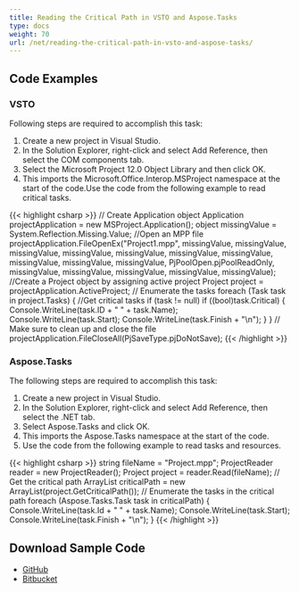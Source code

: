 ```yaml
---
title: Reading the Critical Path in VSTO and Aspose.Tasks
type: docs
weight: 70
url: /net/reading-the-critical-path-in-vsto-and-aspose-tasks/
---
```


## **Code Examples**
### **VSTO**
Following steps are required to accomplish this task:

1. Create a new project in Visual Studio.
2. In the Solution Explorer, right-click and select Add Reference, then select the COM components tab.
3. Select the Microsoft Project 12.0 Object Library and then click OK.
4. This imports the Microsoft.Office.Interop.MSProject namespace at the start of the code.Use the code from the following example to read critical tasks. 

{{< highlight csharp >}}
// Create Application object
Application projectApplication = new MSProject.Application();
object missingValue = System.Reflection.Missing.Value;
//Open an MPP file
projectApplication.FileOpenEx("Project1.mpp",
	missingValue, missingValue, missingValue, missingValue,
	missingValue, missingValue, missingValue, missingValue,
	missingValue, missingValue, PjPoolOpen.pjPoolReadOnly,
	missingValue, missingValue, missingValue, missingValue,
	missingValue);
//Create a Project object by assigning active project
Project project = projectApplication.ActiveProject;
// Enumerate the tasks
foreach (Task task in project.Tasks)
{
	//Get critical tasks
	if (task != null)
		if ((bool)task.Critical)
		{
			Console.WriteLine(task.ID + "  " + task.Name);
			Console.WriteLine(task.Start);
			Console.WriteLine(task.Finish + "\n");
		}
}
// Make sure to clean up and close the file
projectApplication.FileCloseAll(PjSaveType.pjDoNotSave);
{{< /highlight >}}

### **Aspose.Tasks**
The following steps are required to accomplish this task:

1. Create a new project in Visual Studio.
2. In the Solution Explorer, right-click and select Add Reference, then select the .NET tab.
3. Select Aspose.Tasks and click OK.
4. This imports the Aspose.Tasks namespace at the start of the code.
5. Use the code from the following example to read tasks and resources. 

{{< highlight csharp >}}
string fileName = "Project.mpp";
ProjectReader reader = new ProjectReader();
Project project = reader.Read(fileName);
// Get the critical path
ArrayList criticalPath = new ArrayList(project.GetCriticalPath());
// Enumerate the tasks in the critical path
foreach (Aspose.Tasks.Task task in criticalPath)
{
  Console.WriteLine(task.Id + "  " + task.Name);
  Console.WriteLine(task.Start);
  Console.WriteLine(task.Finish + "\n");
}
{{< /highlight >}}

## **Download Sample Code**
- [GitHub](https://github.com/aspose-tasks/Aspose.Tasks-for-.NET/releases/download/AsposeTaskNETVsVSTOProjectv1.1/Reading.the.Critical.Path.Aspose.Tasks.zip)
- [Bitbucket](https://bitbucket.org/asposemarketplace/aspose-for-vsto/downloads/Reading%20the%20Critical%20Path%20(Aspose.Tasks).zip)
